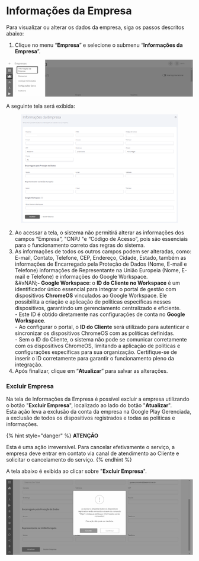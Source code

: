 # Informações da Empresa

Para visualizar ou alterar os dados da empresa, siga os passos descritos abaixo:

1. Clique no menu “**Empresa**” e selecione o submenu “**Informações da Empresa**”.

![](<../../../.gitbook/assets/0 (17).png>)

A seguinte tela será exibida:

<figure><img src="../../../.gitbook/assets/image (318).png" alt=""><figcaption></figcaption></figure>

2. Ao acessar a tela, o sistema não permitirá alterar as informações dos campos “Empresa”, "CNPJ  "e “Código de Acesso”, pois são essenciais para o funcionamento correto das regras do sistema.
3. As informações de todos os outros campos podem ser alteradas, como: E-mail, Contato, Telefone, CEP, Endereço, Cidade, Estado, também as informações de Encarregado pela Proteção de Dados (Nome, E-mail e Telefone) informações de Representante na União Europeia (Nome, E-mail e Telefone) e informações do Google Workspace.\
   &#xNAN;**- Google Workspace**: o **ID do Cliente no Workspace** é um identificador único essencial para integrar o portal de gestão com dispositivos **ChromeOS** vinculados ao Google Workspace. Ele possibilita a criação e aplicação de políticas específicas nesses dispositivos, garantindo um gerenciamento centralizado e eficiente.\
   \- Este ID é obtido diretamente nas configurações de conta no **Google Workspace**.\
   \- Ao configurar o portal, o **ID do Cliente** será utilizado para autenticar e sincronizar os dispositivos ChromeOS com as políticas definidas.\
   \- Sem o ID do Cliente, o sistema não pode se comunicar corretamente com os dispositivos ChromeOS, limitando a aplicação de políticas e configurações específicas para sua organização. Certifique-se de inserir o ID corretamente para garantir o funcionamento pleno da integração.
4. Após finalizar, clique em “**Atualizar**” para salvar as alterações.

### **Excluir Empresa**

Na tela de Informações da Empresa é possível excluir a empresa utilizando o botão "**Excluir Empresa**", localizado ao lado do botão "**Atualizar**".\
Esta ação leva a exclusão da conta da empresa na Google Play Gerenciada, a exclusão de todos os dispositivos registrados e todas as políticas e informações.

{% hint style="danger" %}
**ATENÇÃO**

Esta é uma ação irreversível. Para cancelar efetivamente o serviço, a empresa deve entrar em contato via canal de atendimento ao Cliente e solicitar o cancelamento do serviço.
{% endhint %}

A tela abaixo é exibida ao clicar sobre "**Excluir Empresa**".

![](<../../../.gitbook/assets/2 (11).png>)
